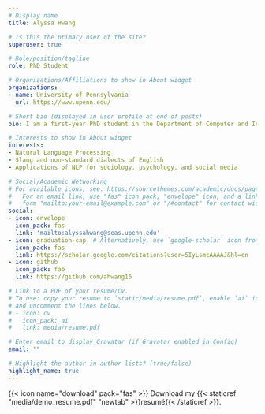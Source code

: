 ```yaml
---
# Display name
title: Alyssa Hwang

# Is this the primary user of the site?
superuser: true

# Role/position/tagline
role: PhD Student

# Organizations/Affiliations to show in About widget
organizations:
- name: University of Pennsylvania
  url: https://www.upenn.edu/

# Short bio (displayed in user profile at end of posts)
bio: I am a first-year PhD student in the Department of Computer and Information Science at the University of Pennsylvania. I am particularly interested in the intersections of Natural Language Processing, Linguistics, and Psychology, especially expanding NLU resources for nonstandard English. I am supported by the NSF Graduate Research Fellowship Program. I earned my BS in Computer Science at Columbia University, where I conducted research and wrote an undergraduate thesis with Prof. Kathleen McKeown.

# Interests to show in About widget
interests:
- Natural Language Processing
- Slang and non-standard dialects of English
- Applications of NLP for sociology, psychology, and social media

# Social/Academic Networking
# For available icons, see: https://sourcethemes.com/academic/docs/page-builder/#icons
#   For an email link, use "fas" icon pack, "envelope" icon, and a link in the
#   form "mailto:your-email@example.com" or "/#contact" for contact widget.
social:
- icon: envelope
  icon_pack: fas
  link: 'mailto:alyssahwang@seas.upenn.edu'
- icon: graduation-cap  # Alternatively, use `google-scholar` icon from `ai` icon pack
  icon_pack: fas
  link: https://scholar.google.com/citations?user=5IyLsmcAAAAJ&hl=en
- icon: github
  icon_pack: fab
  link: https://github.com/ahwang16

# Link to a PDF of your resume/CV.
# To use: copy your resume to `static/media/resume.pdf`, enable `ai` icons in `params.toml`, 
# and uncomment the lines below.
# - icon: cv
#   icon_pack: ai
#   link: media/resume.pdf

# Enter email to display Gravatar (if Gravatar enabled in Config)
email: ""

# Highlight the author in author lists? (true/false)
highlight_name: true
---
```


{{< icon name="download" pack="fas" >}} Download my {{< staticref "media/demo_resume.pdf" "newtab" >}}resumé{{< /staticref >}}.
